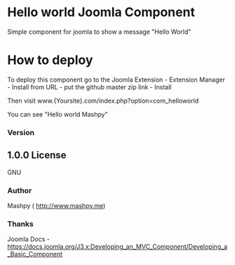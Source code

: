 # Hello world Joomla Component
Simple component for joomla to show a message "Hello World"

# How to deploy
To deploy this component go to the Joomla Extension - Extension Manager - Install from URL - put the github master zip link - Install 

Then visit www.{Yoursite}.com/index.php?option=com_helloworld

You can see "Hello world Mashpy"

### Version
1.0.0
License
----
GNU
### Author
Mashpy ( http://www.mashpy.me)
### Thanks
Joomla Docs - 
https://docs.joomla.org/J3.x:Developing_an_MVC_Component/Developing_a_Basic_Component
